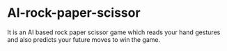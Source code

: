 # AI-rock-paper-scissor
It is an AI based rock paper scissor game which reads your hand gestures and also predicts your future moves to win the game.
